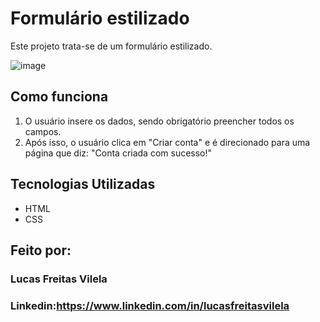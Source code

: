 # Formulário estilizado

Este projeto trata-se de um formulário estilizado.

![image](https://github.com/user-attachments/assets/baa57f95-f8c1-43b5-a006-1d4bbe8c74a0)




## Como funciona

1. O usuário insere os dados, sendo obrigatório preencher todos os campos.
2. Após isso, o usuário clica em "Criar conta" e é direcionado para uma página que diz: "Conta criada com sucesso!"

## Tecnologias Utilizadas

- HTML
- CSS

## Feito por:

### Lucas Freitas Vilela

### Linkedin:https://www.linkedin.com/in/lucasfreitasvilela
